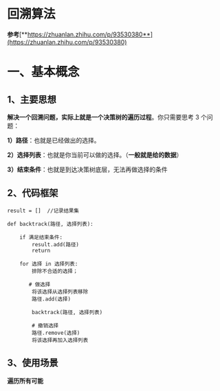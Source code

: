 # **回溯算法**

**参考**[**https://zhuanlan.zhihu.com/p/93530380**](https://zhuanlan.zhihu.com/p/93530380)

# **一、基本概念**

## **1、主要思想**

**解决一个回溯问题，实际上就是一个决策树的遍历过程**。你只需要思考 3 个问题：

**1）路径**：也就是已经做出的选择。

**2）选择列表**：也就是你当前可以做的选择。（**一般就是给的数据**）

**3）结束条件**：也就是到达决策树底层，无法再做选择的条件

## **2、代码框架**

```
result = []  //记录结果集

def backtrack(路径, 选择列表):
    
    if 满足结束条件:
        result.add(路径)
        return

    for 选择 in 选择列表:
        排除不合适的选择；
      
       # 做选择
        将该选择从选择列表移除
        路径.add(选择)
        
        backtrack(路径, 选择列表)
        
        # 撤销选择
        路径.remove(选择)
        将该选择再加入选择列表
```

## **3、使用场景**

**遍历所有可能**
